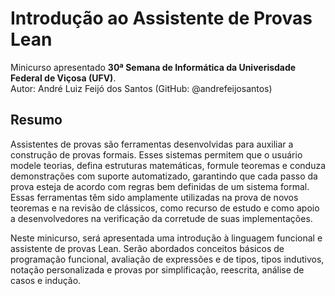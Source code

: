 # Introdução ao Assistente de Provas Lean
Minicurso apresentado **30ª Semana de Informática da Univerisdade Federal de Viçosa (UFV)**. \
Autor: André Luiz Feijó dos Santos (GitHub: @andrefeijosantos)

## Resumo

Assistentes de provas são ferramentas desenvolvidas para auxiliar a construção de provas formais. Esses sistemas permitem que o usuário modele teorias, defina estruturas matemáticas, formule teoremas e conduza demonstrações com suporte automatizado, garantindo que cada passo da prova esteja de acordo com regras bem definidas de um sistema formal. Essas ferramentas têm sido amplamente utilizadas na prova de novos teoremas e na revisão de clássicos, como recurso de estudo e como apoio a desenvolvedores na verificação da corretude de suas implementações.

Neste minicurso, será apresentada uma introdução à linguagem funcional e assistente de provas Lean. Serão abordados conceitos básicos de programação funcional, avaliação de expressões e de tipos, tipos indutivos, notação personalizada e provas por simplificação, reescrita, análise de casos e indução.